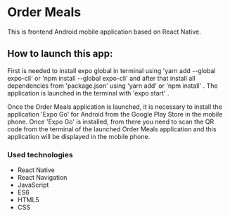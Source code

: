 # Order Meals

This is frontend Android mobile application based on React Native.

## How to launch this app:

First is needed to install expo global in terminal using 'yarn add --global expo-cli' or 'npm install --global expo-cli' and after that install all dependencies from 'package.json' using 'yarn add' or 'npm install' .
The application is launched in the terminal with 'expo start' .

Once the Order Meals application is launched, it is necessary to install the application 'Expo Go' for Android from the Google Play Store in the  mobile phone. Once 'Expo Go' is installed, from there you need to scan the QR code from the terminal of the launched Order Meals application and this application will be displayed in the mobile phone.

### Used technologies

- React Native
- React Navigation
- JavaScript
- ES6
- HTML5
- CSS